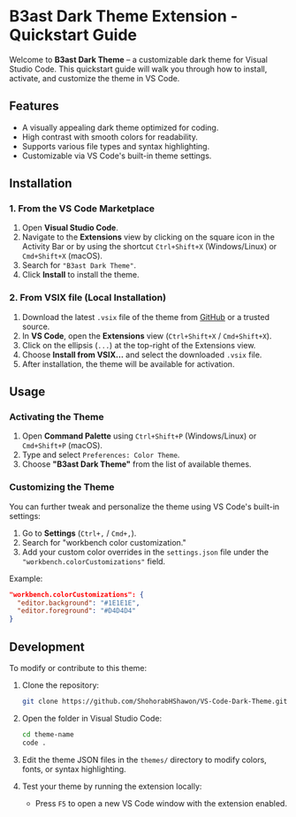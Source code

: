 # B3ast Dark Theme Extension - Quickstart Guide

Welcome to **B3ast Dark Theme** – a customizable dark theme for Visual Studio Code. This quickstart guide will walk you through how to install, activate, and customize the theme in VS Code.

## Features

- A visually appealing dark theme optimized for coding.
- High contrast with smooth colors for readability.
- Supports various file types and syntax highlighting.
- Customizable via VS Code's built-in theme settings.

## Installation

### 1. **From the VS Code Marketplace**

1. Open **Visual Studio Code**.
2. Navigate to the **Extensions** view by clicking on the square icon in the Activity Bar or by using the shortcut `Ctrl+Shift+X` (Windows/Linux) or `Cmd+Shift+X` (macOS).
3. Search for `"B3ast Dark Theme"`.
4. Click **Install** to install the theme.

### 2. **From VSIX file (Local Installation)**

1. Download the latest `.vsix` file of the theme from [GitHub](#https://github.com/ShohorabHShawon/VS-Code-Dark-Theme.git) or a trusted source.
2. In **VS Code**, open the **Extensions** view (`Ctrl+Shift+X` / `Cmd+Shift+X`).
3. Click on the ellipsis (`...`) at the top-right of the Extensions view.
4. Choose **Install from VSIX...** and select the downloaded `.vsix` file.
5. After installation, the theme will be available for activation.

## Usage

### Activating the Theme

1. Open **Command Palette** using `Ctrl+Shift+P` (Windows/Linux) or `Cmd+Shift+P` (macOS).
2. Type and select `Preferences: Color Theme`.
3. Choose **"B3ast Dark Theme"** from the list of available themes.

### Customizing the Theme

You can further tweak and personalize the theme using VS Code's built-in settings:

1. Go to **Settings** (`Ctrl+,` / `Cmd+,`).
2. Search for "workbench color customization."
3. Add your custom color overrides in the `settings.json` file under the `"workbench.colorCustomizations"` field.

Example:

```json
"workbench.colorCustomizations": {
  "editor.background": "#1E1E1E",
  "editor.foreground": "#D4D4D4"
}
```

## Development

To modify or contribute to this theme:

1. Clone the repository:

   ```bash
   git clone https://github.com/ShohorabHShawon/VS-Code-Dark-Theme.git
   ```

2. Open the folder in Visual Studio Code:

   ```bash
   cd theme-name
   code .
   ```

3. Edit the theme JSON files in the `themes/` directory to modify colors, fonts, or syntax highlighting.

4. Test your theme by running the extension locally:

   - Press `F5` to open a new VS Code window with the extension enabled.
